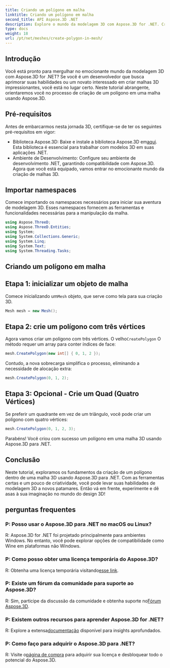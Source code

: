 ```yaml
---
title: Criando um polígono em malha
linktitle: Criando um polígono em malha
second_title: API Aspose.3D .NET
description: Explore o mundo da modelagem 3D com Aspose.3D for .NET. Crie polígonos impressionantes em malhas sem esforço. Baixe agora para uma experiência de desenvolvimento envolvente!
type: docs
weight: 18
url: /pt/net/meshes/create-polygon-in-mesh/
---
```

## Introdução
Você está pronto para mergulhar no emocionante mundo da modelagem 3D com Aspose.3D for .NET? Se você é um desenvolvedor que busca aprimorar suas habilidades ou um novato interessado em criar malhas 3D impressionantes, você está no lugar certo. Neste tutorial abrangente, orientaremos você no processo de criação de um polígono em uma malha usando Aspose.3D.
## Pré-requisitos
Antes de embarcarmos nesta jornada 3D, certifique-se de ter os seguintes pré-requisitos em vigor:
-  Biblioteca Aspose.3D: Baixe e instale a biblioteca Aspose.3D em[aqui](https://releases.aspose.com/3d/net/). Esta biblioteca é essencial para trabalhar com modelos 3D em suas aplicações .NET.
- Ambiente de Desenvolvimento: Configure seu ambiente de desenvolvimento .NET, garantindo compatibilidade com Aspose.3D.
Agora que você está equipado, vamos entrar no emocionante mundo da criação de malhas 3D.
## Importar namespaces
Comece importando os namespaces necessários para iniciar sua aventura de modelagem 3D. Esses namespaces fornecem as ferramentas e funcionalidades necessárias para a manipulação da malha.
```csharp
using Aspose.ThreeD;
using Aspose.ThreeD.Entities;
using System;
using System.Collections.Generic;
using System.Linq;
using System.Text;
using System.Threading.Tasks;
```
## Criando um polígono em malha
## Etapa 1: inicializar um objeto de malha
 Comece inicializando um`Mesh` objeto, que serve como tela para sua criação 3D.
```csharp
Mesh mesh = new Mesh();
```
## Etapa 2: crie um polígono com três vértices
 Agora vamos criar um polígono com três vértices. O velho`CreatePolygon` O método requer um array para conter índices de face:
```csharp
mesh.CreatePolygon(new int[] { 0, 1, 2 });
```
Contudo, a nova sobrecarga simplifica o processo, eliminando a necessidade de alocação extra:
```csharp
mesh.CreatePolygon(0, 1, 2);
```
## Etapa 3: Opcional - Crie um Quad (Quatro Vértices)
Se preferir um quadrante em vez de um triângulo, você pode criar um polígono com quatro vértices:
```csharp
mesh.CreatePolygon(0, 1, 2, 3);
```
Parabéns! Você criou com sucesso um polígono em uma malha 3D usando Aspose.3D para .NET.
## Conclusão
Neste tutorial, exploramos os fundamentos da criação de um polígono dentro de uma malha 3D usando Aspose.3D para .NET. Com as ferramentas certas e um pouco de criatividade, você pode levar suas habilidades de modelagem 3D a novos patamares. Então vá em frente, experimente e dê asas à sua imaginação no mundo do design 3D!
## perguntas frequentes
### P: Posso usar o Aspose.3D para .NET no macOS ou Linux?
R: Aspose.3D for .NET foi projetado principalmente para ambientes Windows. No entanto, você pode explorar opções de compatibilidade como Wine em plataformas não Windows.
### P: Como posso obter uma licença temporária do Aspose.3D?
 R: Obtenha uma licença temporária visitando[esse link](https://purchase.aspose.com/temporary-license/).
### P: Existe um fórum da comunidade para suporte ao Aspose.3D?
 R: Sim, participe da discussão da comunidade e obtenha suporte no[Fórum Aspose.3D](https://forum.aspose.com/c/3d/18).
### P: Existem outros recursos para aprender Aspose.3D for .NET?
 R: Explore a extensa[documentação](https://reference.aspose.com/3d/net/) disponível para insights aprofundados.
### P: Como faço para adquirir o Aspose.3D para .NET?
 R: Visite o[página de compra](https://purchase.aspose.com/buy) para adquirir sua licença e desbloquear todo o potencial do Aspose.3D.